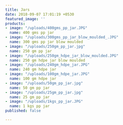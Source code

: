 ```yaml
---
title: Jars
date: 2018-09-07 17:01:19 +0530
featured_image: ''
products:
- image: "/uploads/400gms_pp_jar.JPG"
  name: 400 gms pp jar
- image: "/uploads/300gms_pp_jar_blow_moulded_.JPG"
  name: 300 gms pp jar blow moulded
- image: "/uploads/250gm_pp_jar.jpg"
  name: 250 gm pp jar
- image: "/uploads/250gm_hdpe_jar_blow_moulded.JPG"
  name: 250 gm hdpe jar blow moulded
- image: "/uploads/240gm_hdpe_jar.JPG"
  name: 240 gm hdpe jar
- image: "/uploads/100gm_hdpe_jar.JPG"
  name: 100 gm hdpe jar
- image: "/uploads/50gm_pp_jar.jpg"
  name: 50 gm pp jar
- image: "/uploads/25gm_pp_jar.jpg"
  name: 25 gm pp jar
- image: "/uploads/1kgs_pp_jar.JPG"
  name: 1 kgs pp jar
published: false

---
```

